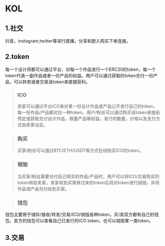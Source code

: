 # KOL
## 1.社交
抖音，instagram,twitter等进行直播，分享和嵌入购买下单连接。
## 2.token
每一个设计师都可以通过平台，对每一个作品发行一个ERC20的token，每一个token代表一副作品或者一份产品的权益。用户可以通过获取的token兑付一份产品，可以转卖或者交易该token来直接获利。
>### ICO
>卖家可以通过平台ICO来对某一份设计作品或产品公开发行自己的token，每一份作品/产品都对应一种token。用户/粉丝可以通过购买该token来提前预定或获取兑付设计作品，限量产品等权益。发行的数量，价格以及支付方式由卖家设定。

>### 购买
>买家/粉丝可以通过BTC/ETH/USDT等方式在线购买ICO的token。

>### 销毁
>当买家/粉丝需要兑付自己购买的作品/产品时，用户可以将ICO/交易购买的token转给卖家，卖家收到买家转过来的token后将对token进行销毁，并将作品或产品兑付给到买家。

>### 钱包
钱包主要用于储存/接收/转发/交易/ICO/销毁各种token。买/卖双方都有自己的钱包，卖方的钱包可以查看自己已发行的ICO token，也可以销毁某一类token。

## 3.交易

